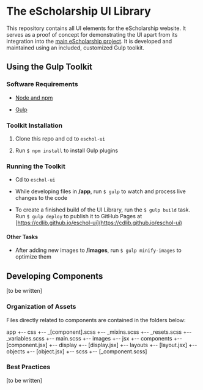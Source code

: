 
# The eScholarship UI Library

This repository contains all UI elements for the eScholarship website. It serves as a proof of concept for demonstrating the UI apart from its integration into the [main eScholarship project](https://github.com/eScholarship/jschol). It is developed and maintained using an included, customized Gulp toolkit.

## Using the Gulp Toolkit

### Software Requirements

* [Node and npm](https://nodejs.org/en)

* [Gulp](https://github.com/gulpjs/gulp/blob/master/docs/getting-started.md)

### Toolkit Installation

1. Clone this repo and cd to `eschol-ui`

2. Run `$ npm install` to install Gulp plugins

### Running the Toolkit

* Cd to `eschol-ui`

* While developing files in **/app**, run `$ gulp` to watch and process live changes to the code

* To create a finished build of the UI Library, run the `$ gulp build` task. Run `$ gulp deploy` to publish it to GitHub Pages at [https://cdlib.github.io/eschol-ui](https://cdlib.github.io/eschol-ui)

#### Other Tasks

* After adding new images to **/images**, run `$ gulp minify-images` to optimize them

## Developing Components

[to be written]

### Organization of Assets

Files directly related to components are contained in the folders below:

app
+-- css
    +-- _[component].scss
    +-- _mixins.scss
    +-- _resets.scss
    +-- _variables.scss
    +-- main.scss
+-- images
+-- jsx
    +-- components
        +-- [component.jsx]
    +-- display
        +-- [display.jsx]
    +-- layouts
        +-- [layout.jsx]
    +-- objects
        +-- [object.jsx]
+-- scss
    +-- [_component.scss]

### Best Practices

[to be written]
